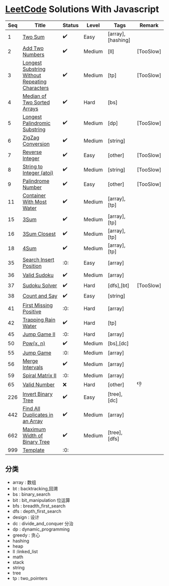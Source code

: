 # [LeetCode](https://leetcode.com/problemset/all) Solutions With Javascript

| Seq | Title                                                                    | Status             | Level  | Tags              | Remark    |
| --- | ------------------------------------------------------------------------ | ------------------ | ------ | ----------------- | --------- |
| 1   | [Two Sum](./problems/1/README.md)                                        | :heavy_check_mark: | Easy   | [array],[hashing] |           |
| 2   | [Add Two Numbers](./problems/2/README.md)                                | :heavy_check_mark: | Medium | [ll]              | [TooSlow] |
| 3   | [Longest Substring Without Repeating Characters](./problems/3/README.md) | :heavy_check_mark: | Medium | [tp]              | [TooSlow] |
| 4   | [Median of Two Sorted Arrays](./problems/4/README.md)                    | :heavy_check_mark: | Hard   | [bs]              |           |
| 5   | [Longest Palindromic Substring](./problems/5/README.md)                  | :heavy_check_mark: | Medium | [dp]              | [TooSlow] |
| 6   | [ZigZag Conversion](./problems/6/README.md)                              | :heavy_check_mark: | Medium | [string]          |           |
| 7   | [Reverse Integer](./problems/7/README.md)                                | :heavy_check_mark: | Easy   | [other]           | [TooSlow] |
| 8   | [String to Integer (atoi)](./problems/8/README.md)                       | :heavy_check_mark: | Medium | [string]          | [TooSlow] |
| 9   | [Palindrome Number](./problems/9/README.md)                              | :heavy_check_mark: | Easy   | [other]           | [TooSlow] |
| 11  | [Container With Most Water](./problems/11/README.md)                     | :heavy_check_mark: | Medium | [array],[tp]      |           |
| 15  | [3Sum](./problems/15/README.md)                                          | :heavy_check_mark: | Medium | [array],[tp]      |           |
| 16  | [3Sum Closest](./problems/16/README.md)                                  | :heavy_check_mark: | Medium | [array],[tp]      |           |
| 18  | [4Sum](./problems/18/README.md)                                          | :heavy_check_mark: | Medium | [array],[tp]      |           |
| 35  | [Search Insert Position](./problems/35/README.md)                        | :0:                | Easy   | [array]           |           |
| 36  | [Valid Sudoku](./problems/36/README.md)                                  | :heavy_check_mark: | Medium | [array]           |           |
| 37  | [Sudoku Solver](./problems/37/README.md)                                 | :heavy_check_mark: | Hard   | [dfs],[bt]        | [TooSlow] |
| 38  | [Count and Say](./problems/38/README.md)                                 | :heavy_check_mark: | Easy   | [string]          |           |
| 41  | [First Missing Positive](./problems/41/README.md)                        | :0:                | Hard   | [array]           |           |
| 42  | [Trapping Rain Water](./problems/42/README.md)                           | :heavy_check_mark: | Hard   | [tp]              |           |
| 45  | [Jump Game II](./problems/45/README.md)                                  | :0:                | Hard   | [array]           |           |
| 50  | [Pow(x, n)](./problems/50/README.md)                                     | :heavy_check_mark: | Medium | [bs],[dc]         |           |
| 55  | [Jump Game](./problems/55/README.md)                                     | :0:                | Medium | [array]           |           |
| 56  | [Merge Intervals](./problems/56/README.md)                               | :heavy_check_mark: | Medium | [array]           |           |
| 59  | [Spiral Matrix II](./problems/59/README.md)                              | :0:                | Medium | [array]           |           |
| 65  | [Valid Number](./problems/65/README.md)                                  | :x:                | Hard   | [other]           | :-1:      |
| 226 | [Invert Binary Tree](./problems/226/README.md)                           | :heavy_check_mark: | Easy   | [tree],[dc]       |           |
| 442 | [Find All Duplicates in an Array](./problems/442/README.md)              | :heavy_check_mark: | Medium | [array]           |           |
| 662 | [Maximum Width of Binary Tree](./problems/662/README.md)                 | :heavy_check_mark: | Medium | [tree],[dfs]      |           |
| 999 | [Template](./problems/999/README.md)                                     | :0:                |        |                   |           |

## 分类

* array : 数组
* bt : backtracking,回溯
* bs : binary_search
* bit : bit_manipulation 位运算
* bfs : breadth_first_search
* dfs : depth_first_search
* design : 设计
* dc : divide_and_conquer 分治
* dp : dynamic_programming
* greedy : 贪心
* hashing
* heap
* ll :linked_list
* math
* stack
* string
* tree
* tp : two_pointers